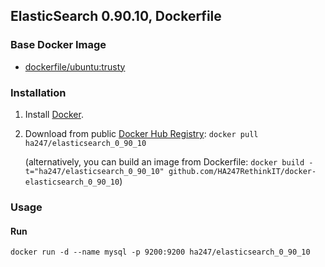 ## ElasticSearch 0.90.10, Dockerfile



### Base Docker Image

* [dockerfile/ubuntu:trusty](http://dockerfile.github.io/#/ubuntu)


### Installation

1. Install [Docker](https://www.docker.com/).

2. Download from public [Docker Hub Registry](https://registry.hub.docker.com/): `docker pull ha247/elasticsearch_0_90_10`

   (alternatively, you can build an image from Dockerfile: `docker build -t="ha247/elasticsearch_0_90_10" github.com/HA247RethinkIT/docker-elasticsearch_0_90_10`)


### Usage

#### Run

    docker run -d --name mysql -p 9200:9200 ha247/elasticsearch_0_90_10

